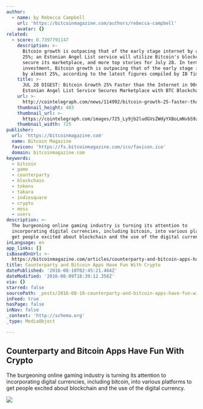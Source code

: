 ```yaml
---
author:
  - name: by Rebecca Campbell
    url: 'https://bitcoinmagazine.com/authors/rebecca-campbell'
    avatar: {}
related:
  - score: 0.7397791147
    description: >-
      Bitcoin growth is outpacing that of the early stage internet by almost
      25%; an Estonian Angel List service will utilize Bitcoin's blockchain to
      secure its marketplace, and more top stories for July 28. In terms of
      investment, Bitcoin growth is outpacing that of the early stage internet
      by almost 25%, according to the latest figures compiled by IB Times UK.
    title: >-
      JUL 28 DIGEST: Bitcoin Growth 25% Faster than the Internet in 90s;
      Estonian Angel List Service Secures Marketplace with BTC Blockchain
    url: >-
      http://cointelegraph.com/news/114992/bitcoin-growth-25-faster-than-the-internet-in-90s-estonian-angel-list-service-secures-marketplace-with-btc-blockchain
    thumbnail_height: 483
    thumbnail_url: >-
      https://cointelegraph.com/images/725_Ly9jb2ludGVsZWdyYXBoLmNvbS9zdG9yYWdlL3VwbG9hZHMvdmlldy85OTE5MjU5NTUxNmEyZDIxZWMxOTZiZWQzNjI2MjQ0NS5wbmc=.jpg
    thumbnail_width: 725
publisher:
  url: 'https://bitcoinmagazine.com'
  name: Bitcoin Magazine
  favicon: 'https://fs.bitcoinmagazine.com/ico/favicon.ico'
  domain: bitcoinmagazine.com
keywords:
  - bitcoin
  - game
  - counterparty
  - blockchain
  - tokens
  - takara
  - indiesquare
  - crypto
  - moss
  - users
description: >-
  The burgeoning online gaming industry is turning its attention to
  incorporating digital currencies, including bitcoin, into various platforms to
  get people excited about blockchain and the use of the digital currency.
inLanguage: en
app_links: []
isBasedOnUrl: >-
  https://bitcoinmagazine.com/articles/counterparty-and-bitcoin-apps-have-fun-with-crypto-1470761687
title: Counterparty and Bitcoin Apps Have Fun With Crypto
datePublished: '2016-08-10T02:45:21.464Z'
dateModified: '2016-08-09T18:39:12.356Z'
via: {}
starred: false
sourcePath: _posts/2016-08-10-counterparty-and-bitcoin-apps-have-fun-with-crypto.md
inFeed: true
hasPage: false
inNav: false
_context: 'http://schema.org'
_type: MediaObject

---
```

<article style=""><h1>Counterparty and Bitcoin Apps Have Fun With Crypto</h1><p>The burgeoning online gaming industry is turning its attention to incorporating digital currencies, including bitcoin, into various platforms to get people excited about blockchain and the use of the digital currency.</p><img src="https://fs.bitcoinmagazine.com/img/articles/counterparty-and-bitcoin-apps-have-fun-with-crypto.jpg" /></article>